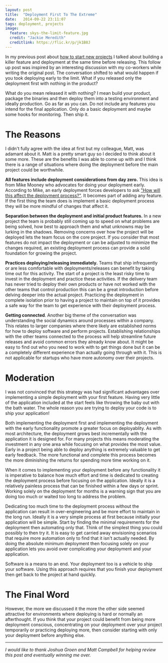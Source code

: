```yaml
---
layout: post
title:  "Deployment First To The Extreme"
date:   2014-09-22 23:11:07
tags: deployment, projects
image:
  feature: skys-the-limit-feature.jpg
  credit: "Jackie Meredith"
  creditlink: https://flic.kr/p/jk1B8J
---
```


In my previous post about [how to start new projects][new-projects] I talked
about building a killer feature and deployment at the same time before releasing.
This follow up post was inspired by an interesting discussion with my co-workers
while writing the original post. The conversation shifted to what would happen
if you took deploying early to the limit. What if you released only the
deployment first with nothing in the product?

What do you mean released it with nothing? I mean build your product, package
the binaries and then deploy them into a testing environment and ideally
production. Go as far as you can. Do not include any features you intend for
the final application. Only do a basic deployment and maybe some hooks for
monitoring. Then ship it.

The Reasons
===============================================================================

I didn't fully agree with the idea at first but my colleague, Matt, was adamant about
it. Matt is a pretty smart guy so I decided to think about it some more. These
are the benefits I was able to come up with and I think there is a range of situations
where doing the deployment before the main project could be worthwhile.

**All features include deployment considerations from day zero.** This idea is
from Mike Mooney who advocates for doing your deployment early. According to
Mike, an early deployment forces developers to ask
["How will this affect the deployment process?"][cd-intro]. It becomes part of
adding any feature. If the first thing the team does is implement a basic
deployment process they will be more mindful of changes that affect it.

**Separation between the deployment and initial product features.** In a
new project the team is probably still coming up to speed on what problems are
being solved, how best to approach them and what unknowns may be lurking in
the shadows. Removing concerns over how the project will be deployed lets the
team focus on the core project. If you consider that most features do not
impact the deployment or can be adjusted to minimize the changes required, an
existing deployment process can provide a solid foundation for growing the
project.

**Practices deploying/releasing immediately.** Teams that ship infrequently or
are less comfortable with deployments/releases can benefit by taking time out
for this activity. The start of a project is the least risky time to
invest in the deployment and practice these activities. If the delivery team
has never tried to deploy their own products or have not worked with the other
teams that control production this can be a great introduction before delving
deeper into the actual project. Practicing the deployment in complete isolation
prior to having a project to maintain on top of it provides a safe way for the
team to get experience with their deployment process.

**Getting connected**. Another big theme of the conversation was understanding
the social dynamics around processes within a company. This relates to larger
companies where there likely are established norms for how to deploy software
and perform projects. Establishing relationships with the other teams connected
to the process will help streamline future releases and avoid common errors
they already know about. It might be easy to find out who you need to work with
to get things done but it can be a completely different experience than
actually going through with it. This is not applicable for startups who have
more autonomy over their projects.

Moderation
===============================================================================

I was not convinced that this strategy was had significant
advantages over implementing a simple deployment with your first feature. Having very
little of the application included at the start feels like throwing the baby out
with the bath water. The whole reason you are trying to deploy your code is to
ship your application!

Both implementing the deployment first and implementing the deployment with the
early functionality promote a greater focus on deployablity. As with most
architecture, the deployment grows best incrementally with the application it
is designed for. For many projects this means moderating the investment in any
one area while focusing on what provides the most value. Early in a project
being able to deploy anything is extremely valuable to get early feedback. The
more functional and complete this process becomes the more diminishing the
returns for spending more time working on it.

When it comes to implementing your deployment before any functionality it is
imperative to balance how much effort and time is dedicated to creating the
deployment process before focusing on the application. Ideally it is a
relatively painless process that can be finished within a few days or sprint.
Working solely on the deployment for months is a warning sign that you are
doing too much or waited too long to address the problem.

Dedicating too much time to the deployment process without the application can
result in over-engineering and be more effort to maintain in the long run.
Ideally it is a very simple process at first because initially your application
will be simple. Start by finding the minimal requirements for the deployment
then automating only that. Think of the simplest thing you could possibly to
then try it. It is easy to get carried away envisioning scenarios that require
more automation only to find that it isn't actually needed. By doing the
absolute minimum deployment then focusing solely on your application
lets you avoid over complicating your deployment and your application.

Software is a means to an end. Your deployment too is a vehicle to ship your
software. Using this approach requires that you finish your deployment then
get back to the project at hand quickly.


The Final Word
===============================================================================

However, the more we discussed it the more the other side seemed attractive for
environments where deploying is hard or normally an afterthought. If you think
that your project could benefit from being more deployment conscious, concentrating on
your deployment over your project temporarily or practicing deploying more, then
consider starting with only your deployment before anything else.

<hr />

*I would like to thank Joshua Groen and Matt Campbell for helping review this
post and eventually winning me over.*

[new-projects]: {{site.url}}/posts/how-to-start-a-new-project
[cd-intro]:     https://www.airpair.com/continuous-deployment/posts/continuous-deployment-for-practical-people#6-1-automate-deployments-from-step-zero
